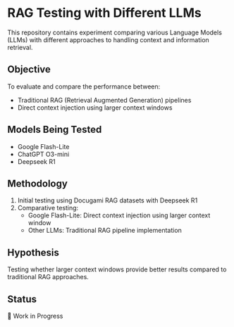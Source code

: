 # RAG Testing with Different LLMs

This repository contains experiment comparing various Language Models (LLMs) with different approaches to handling context and information retrieval.

## Objective
To evaluate and compare the performance between:
- Traditional RAG (Retrieval Augmented Generation) pipelines
- Direct context injection using larger context windows

## Models Being Tested
- Google Flash-Lite
- ChatGPT O3-mini
- Deepseek R1

## Methodology
1. Initial testing using Docugami RAG datasets with Deepseek R1
2. Comparative testing:
    - Google Flash-Lite: Direct context injection using larger context window
    - Other LLMs: Traditional RAG pipeline implementation

## Hypothesis
Testing whether larger context windows provide better results compared to traditional RAG approaches.

## Status
🚧 Work in Progress